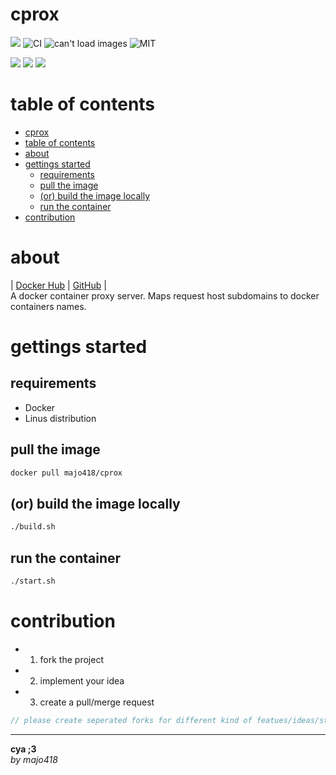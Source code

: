 # cprox
[![](https://img.shields.io/docker/image-size/majo418/cprox)](https://hub.docker.com/r/majo418/cprox)
![CI](https://github.com/majo418/cprox/workflows/Image/badge.svg)
![can't load images](https://img.shields.io/badge/dynamic/json?style=plastic&color=orange&label=UnixTime&query=unixtime&suffix=sec&url=http%3A%2F%2Fworldtimeapi.org%2Fapi%2Ftimezone%2FEtc%2FUTC)
![MIT](https://img.shields.io/badge/license-MIT-blue.svg)

![](https://img.shields.io/badge/dynamic/json?color=darkred&label=open%20issues&query=open_issues&suffix=x&url=https%3A%2F%2Fapi.github.com%2Frepos%2Fmajo418%2Fcprox)
![](https://img.shields.io/badge/dynamic/json?color=navy&label=forks&query=forks&suffix=x&url=https%3A%2F%2Fapi.github.com%2Frepos%2Fmajo418%2Fcprox)
![](https://img.shields.io/badge/dynamic/json?color=green&label=subscribers&query=subscribers_count&suffix=x&url=https%3A%2F%2Fapi.github.com%2Frepos%2Fmajo418%2Fcprox)

# table of contents
- [cprox](#cprox)
- [table of contents](#table-of-contents)
- [about](#about)
- [gettings started](#gettings-started)
  - [requirements](#requirements)
  - [pull the image](#pull-the-image)
  - [(or) build the image locally](#or-build-the-image-locally)
  - [run the container](#run-the-container)
- [contribution](#contribution)

# about
|
[Docker Hub](https://hub.docker.com/r/majo418/cprox)
|
[GitHub](https://github.com/majo418/cprox)
|  
A docker container proxy server.
Maps request host subdomains to docker containers names.



# gettings started

## requirements
 - Docker
 - Linus distribution

## pull the image
```sh
docker pull majo418/cprox
```
## (or) build the image locally
```sh
./build.sh
```

## run the container
```sh
./start.sh
```

# contribution
 - 1. fork the project
 - 2. implement your idea
 - 3. create a pull/merge request
```ts
// please create seperated forks for different kind of featues/ideas/structure changes/implementations
```

---
**cya ;3**  
*by majo418*




